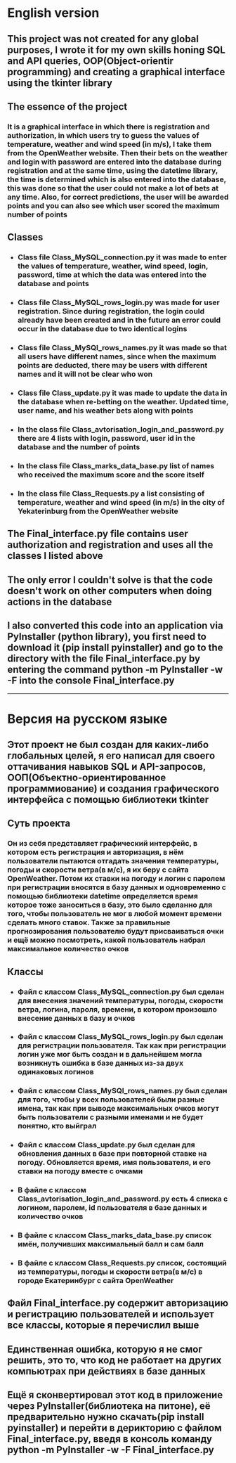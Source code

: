 # English version
## This project was not created for any global purposes, I wrote it for my own skills honing SQL and API queries, OOP(Object-orientir programming) and creating a graphical interface using the tkinter library
## The essence of the project
### It is a graphical interface in which there is registration and authorization, in which users try to guess the values of temperature, weather and wind speed (in m/s), I take them from the OpenWeather website. Then their bets on the weather and login with password are entered into the database during registration and at the same time, using the datetime library, the time is determined which is also entered into the database, this was done so that the user could not make a lot of bets at any time. Also, for correct predictions, the user will be awarded points and you can also see which user scored the maximum number of points
## Classes
* ### Class file Class_MySQL_connection.py it was made to enter the values of temperature, weather, wind speed, login, password, time at which the data was entered into the database and points
* ### Class file Class_MySQL_rows_login.py was made for user registration. Since during registration, the login could already have been created and in the future an error could occur in the database due to two identical logins
* ### Class file Class_MySQl_rows_names.py it was made so that all users have different names, since when the maximum points are deducted, there may be users with different names and it will not be clear who won
* ### Class file Class_update.py it was made to update the data in the database when re-betting on the weather. Updated time, user name, and his weather bets along with points
* ### In the class file Class_avtorisation_login_and_password.py there are 4 lists with login, password, user id in the database and the number of points
* ### In the class file Class_marks_data_base.py list of names who received the maximum score and the score itself
* ### In the class file Class_Requests.py a list consisting of temperature, weather and wind speed (in m/s) in the city of Yekaterinburg from the OpenWeather website
## The Final_interface.py file contains user authorization and registration and uses all the classes I listed above
## The only error I couldn't solve is that the code doesn't work on other computers when doing actions in the database
## I also converted this code into an application via PyInstaller (python library), you first need to download it (pip install pyinstaller) and go to the directory with the file Final_interface.py by entering the command python -m PyInstaller -w -F into the console Final_interface.py


---


# Версия на русском языке
## Этот проект не был создан для каких-либо глобальных целей, я его написал для своего оттачивания навыков SQL и API-запросов, ООП(Объектно-ориентированное программиование) и создания графического интерфейса с помощью библиотеки tkinter
## Суть проекта
### Он из себя представляет графический интерфейс, в котором есть регистрация и авторизация, в нём пользователи пытаются отгадать значения температуры, погоды и скорости ветра(в м/с), я их беру с сайта OpenWeather. Потом их ставки на погоду и логин с паролем при регистрации вносятся в базу данных и одновременно с помощью библиотеки datetime определяется время которое тоже заноситься в базу, это было сделанно для того, чтобы пользователь не мог в любой момент времени сделать много ставок. Также за правильные прогнозирования пользователю будут присваиваться очки и ещё можно посмотреть, какой пользователь набрал максимальное количество очков
## Классы
* ### Файл с классом Class_MySQL_connection.py был сделан для внесения значений температуры, погоды, скорости ветра, логина, пароля, времени, в котором произошло внесение данных в базу и очков
* ### Файл с классом Class_MySQL_rows_login.py был сделан для регистрации пользователя. Так как при регистрации логин уже мог быть создан и в дальнейшем могла возникнуть ошибка в базе данных из-за двух одинаковых логинов
* ### Файл с классом Class_MySQl_rows_names.py был сделан для того, чтобы у всех пользователей были разные имена, так как при выводе максимальных очков могут быть пользователи с разными именами и не будет понятно, кто выйграл
* ### Файл с классом Class_update.py был сделан для обновления данных в базе при повторной ставке на погоду. Обновляется время, имя пользователя, и его ставки на погоду вместе с очками
* ### В файле с классом Class_avtorisation_login_and_password.py есть 4 списка с логином, паролем, id пользователя в базе данных и количество очков
* ### В файле с классом Class_marks_data_base.py список имён, получивших максимальный балл и сам балл
* ### В файле с классом Class_Requests.py список, состоящий из температуры, погоды и скорости ветра(в м/с) в городе Екатеринбург с сайта OpenWeather
## Файл Final_interface.py содержит авторизацию и регистрацию пользователей и использует все классы, которые я перечислил выше
## Единственная ошибка, которую я не смог решить, это то, что код не работает на других компьютрах при действиях в базе данных
## Ещё я сконвертировал этот код в приложение через PyInstaller(библиотека на питоне), её предварительно нужно скачать(pip install pyinstaller) и перейти в дерикторию с файлом Final_interface.py, введя в консоль команду python -m PyInstaller -w -F Final_interface.py
